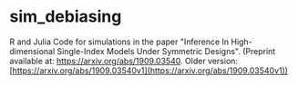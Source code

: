 # sim_debiasing
R and Julia Code for simulations in the paper "Inference In High-dimensional Single-Index Models Under Symmetric Designs".
(Preprint available at: https://arxiv.org/abs/1909.03540. Older version: [https://arxiv.org/abs/1909.03540v1](https://arxiv.org/abs/1909.03540v1))
